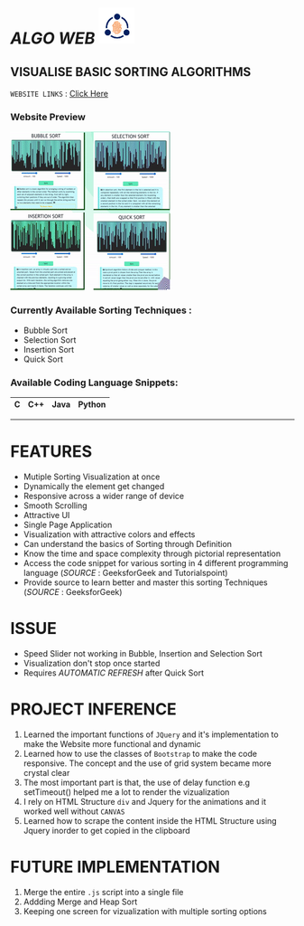 # _*ALGO WEB*_ ![App Icon](images/icon-small.png)

## VISUALISE BASIC SORTING ALGORITHMS

`WEBSITE LINKS` : [Click Here](https://sortingalgoweb.vercel.app/)

### Website Preview

![App Preview Gif](images/Algorithm_App.gif)

### Currently Available Sorting Techniques :

- Bubble Sort
- Selection Sort
- Insertion Sort
- Quick Sort

### Available Coding Language Snippets:

| C   | C++ | Java | Python |
| --- | --- | ---- | ------ |

---

# FEATURES

- Mutiple Sorting Visualization at once
- Dynamically the element get changed
- Responsive across a wider range of device
- Smooth Scrolling
- Attractive UI
- Single Page Application
- Visualization with attractive colors and effects
- Can understand the basics of Sorting through Definition
- Know the time and space complexity through pictorial representation
- Access the code snippet for various sorting in 4 different programming language (_*SOURCE*_ : GeeksforGeek and Tutorialspoint)
- Provide source to learn better and master this sorting Techniques (_*SOURCE*_ : GeeksforGeek)

# ISSUE

- Speed Slider not working in Bubble, Insertion and Selection Sort
- Visualization don't stop once started
- Requires _AUTOMATIC REFRESH_ after Quick Sort

# PROJECT INFERENCE

1. Learned the important functions of `JQuery` and it's implementation to make the Website more functional and dynamic
2. Learned how to use the classes of `Bootstrap` to make the code responsive. The concept and the use of grid system became more crystal clear
3. The most important part is that, the use of delay function e.g setTimeout() helped me a lot to render the vizualization
4. I rely on HTML Structure `div` and Jquery for the animations and it worked well without `CANVAS`
5. Learned how to scrape the content inside the HTML Structure using Jquery inorder to get copied in the clipboard

# FUTURE IMPLEMENTATION

1. Merge the entire `.js` script into a single file
2. Addding Merge and Heap Sort
3. Keeping one screen for vizualization with multiple sorting options
